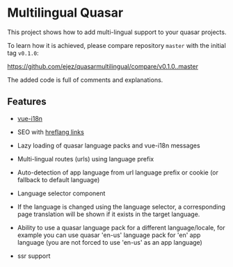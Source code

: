 # Multilingual Quasar

This project shows how to add multi-lingual support to your quasar projects.

To learn how it is achieved, please compare repository `master` with the initial tag `v0.1.0`:

https://github.com/ejez/quasarmultilingual/compare/v0.1.0..master

The added code is full of comments and explanations.

## Features

- [vue-i18n](https://kazupon.github.io/vue-i18n/)

- SEO with [hreflang links](https://support.google.com/webmasters/answer/189077?hl=en)

- Lazy loading of quasar language packs and vue-i18n messages

- Multi-lingual routes (urls) using language prefix

- Auto-detection of app language from url language prefix or cookie (or fallback to default language)

- Language selector component

- If the language is changed using the language selector, a corresponding page translation will be shown if it exists in the target language.

- Ability to use a quasar language pack for a different language/locale, for example you can use quasar 'en-us' language pack for 'en' app language (you are not forced to use 'en-us' as an app language)

- ssr support
